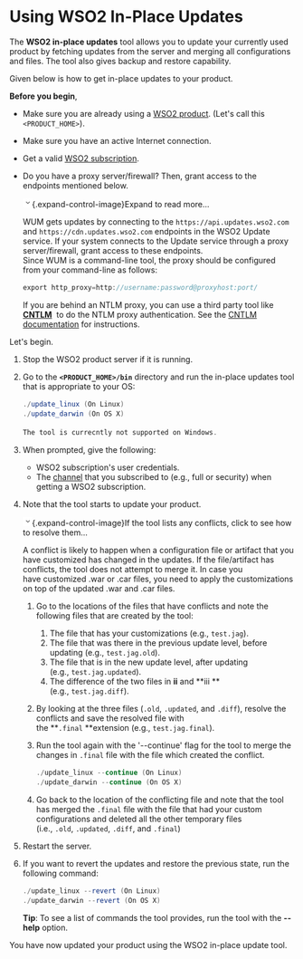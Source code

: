 # Using WSO2 In-Place Updates

The **WSO2 in-place updates** tool allows you to update your currently
used product by fetching updates from the server and merging all
configurations and files. The tool also gives backup and restore
capability.

Given below is how to get in-place updates to your product.

**Before you begin**,

-   Make sure you are already using a [WSO2
    product](https://wso2.com/platform). (Let's call this
    `<PRODUCT_HOME>`).
-   Make sure you have an active Internet connection.
-   Get a valid [WSO2 subscription](https://wso2.com/subscription).
-   Do you have a proxy server/firewall? Then, grant access to the
    endpoints mentioned below.

    ![](images/icons/grey_arrow_down.png){.expand-control-image}Expand
    to read more...

    WUM gets updates by connecting to the `https://api.updates.wso2.com`
    and `https://cdn.updates.wso2.com` endpoints in the WSO2 Update
    service. If your system connects to the Update service through
    a proxy server/firewall, grant access to these endpoints.  
    Since WUM is a command-line tool, the proxy should be configured
    from your command-line as follows: 

    ``` java
    export http_proxy=http://username:password@proxyhost:port/
    ```

    If you are behind an NTLM proxy, you can use a third party tool
    like  **[CNTLM](http://cntlm.sourceforge.net/)**  to do the NTLM
    proxy authentication. See the [CNTLM
    documentation](http://cntlm.sourceforge.net/) for instructions.

Let's begin.

1.  Stop the WSO2 product server if it is running.

2.  Go to the **`<PRODUCT_HOME>/bin`** directory and run the in-place
    updates tool that is appropriate to your OS:

    ``` java
    ./update_linux (On Linux)
    ./update_darwin (On OS X)

    The tool is currecntly not supported on Windows.
    ```

3.  When prompted, give the following:
    -   WSO2 subscription's user credentials.
    -   The [channel](Introduction_103318227.html#Introduction-channel) that
        you subscribed to (e.g., full or security) when getting a WSO2
        subscription.
4.  Note that the tool starts to update your product.

    ![](images/icons/grey_arrow_down.png){.expand-control-image}If the
    tool lists any conflicts, click to see how to resolve them...

    A conflict is likely to happen when a configuration file or artifact
    that you have customized has changed in the updates. If the
    file/artifact has conflicts, the tool does not attempt to merge it.
    In case you have customized .war or .car files, you need to apply
    the customizations on top of the updated .war and .car files.

    1.  Go to the locations of the files that have conflicts and note
        the following files that are created by the tool:  
        1.  The file that has your customizations (e.g., `test.jag`).
        2.  The file that was there in the previous update level, before
            updating (e.g., `test.jag.old`).
        3.  The file that is in the new update level, after updating
            (e.g., `test.jag.updated`).
        4.  The difference of the two files
            in **ii** and **iii **(e.g., `test.jag.diff`).
    2.  By looking at the three files (`.old`, `.updated`, and `.diff`),
        resolve the conflicts and save the resolved file with
        the **`.final` **extension (e.g., `test.jag.final`). 
    3.  Run the tool again with the '--continue' flag for the tool to
        merge the changes in `.final` file with the file which created
        the conflict.

        ``` java
        ./update_linux --continue (On Linux)
        ./update_darwin --continue (On OS X)
        ```

    4.  Go back to the location of the conflicting file and note that
        the tool has merged the `.final` file with the file that had
        your custom configurations and deleted all the other temporary
        files (i.e., `.old`, `.updated`, `.diff`, and `.final`)

5.  Restart the server.

6.  If you want to revert the updates and restore the previous state,
    run the following command:

    ``` java
    ./update_linux --revert (On Linux)
    ./update_darwin --revert (On OS X)
    ```

    **Tip**: To see a list of commands the tool provides, run the tool
    with the **--help** option.

You have now updated your product using the WSO2 in-place update tool.
